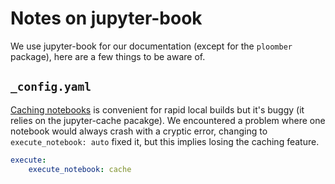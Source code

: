 # Notes on jupyter-book

We use jupyter-book for our documentation (except for the `ploomber` package), here are a few things to  be aware of.

## `_config.yaml`

[Caching notebooks](https://jupyterbook.org/en/stable/content/execute.html#trigger-notebook-execution) is convenient for rapid local builds but it's buggy (it relies on the jupyter-cache pacakge). We encountered a problem where one notebook would always crash with a cryptic error, changing to `execute_notebook: auto` fixed it, but this implies losing the caching feature.

```yaml
execute:
    execute_notebook: cache
```